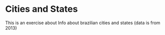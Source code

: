 # Cities and States

This is an exercise about Info about brazilian cities and states (data is from 2013)
